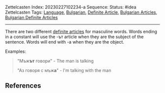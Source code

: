 Zettelcasten Index: 20230227102234-a
Sequence:
Status: #idea
Zettelcasten Tags: [Language](../map-of-content/Language.md), [Bulgarian](../map-of-content/Bulgarian.md), [Definite Article](Definite%20Article.md), [Bulgarian Articles](Bulgarian%20Articles.md), [Bulgarian Definite Articles](Bulgarian%20Definite%20Articles.md)

---

There are two different [definite articles](Definite%20Article.md) for masculine words. Words ending in a constant will use the -ът article when they are the subject of the sentence. Words will end with -а when they are the object.

Examples:

 > 
 > "Мъж**ът** говори" - The man is talking
 > 
 > "Аз говоря с мъж**а**" - I'm talking with the man

## References
